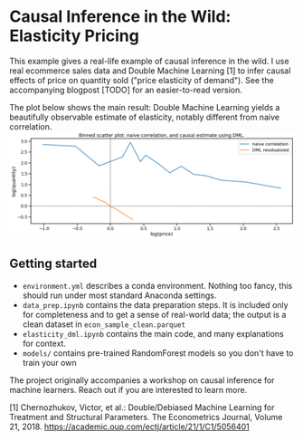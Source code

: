 # Causal Inference in the Wild: Elasticity Pricing
This example gives a real-life example of causal inference in the wild. I use real ecommerce sales data and Double Machine Learning [1] to infer causal effects of price on quantity sold ("price elasticity of demand"). See the accompanying blogpost [TODO] for an easier-to-read version.

The plot below shows the main result: Double Machine Learning yields a beautifully observable estimate of elasticity, notably different from naive correlation.
![A binned scatterplot showing DML in action](img/elast_dml_result.png)

## Getting started
- `environment.yml` describes a conda environment. Nothing too fancy, this should run under most standard Anaconda settings.
- `data_prep.ipynb` contains the data preparation steps. It is included only for completeness and to get a sense of real-world data; the output is a clean dataset in `econ_sample_clean.parquet`
- `elasticity_dml.ipynb` contains the main code, and many explanations for context.
- `models/` contains pre-trained RandomForest models so you don't have to train your own

The project originally accompanies a workshop on causal inference for machine learners. Reach out if you are interested to learn more.

[1] Chernozhukov, Victor, et al.: Double/Debiased Machine Learning for Treatment and Structural Parameters. The Econometrics Journal, Volume 21, 2018. https://academic.oup.com/ectj/article/21/1/C1/5056401
